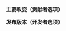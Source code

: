 <!-- Thanks for your contribution. See [CONTRIBUTING](CONTRIBUTING.md) for this project's contribution guidelines. Remove these comments as you go. -->

**主要改变（贡献者选项）**

<!-- Tell us what you did and why -->

**发布版本（开发者选项）**
